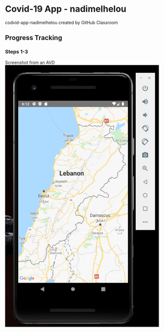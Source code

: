 # Covid-19 App - nadimelhelou
codvid-app-nadimelhelou created by GitHub Classroom

## Progress Tracking
### Steps 1-3
Screenshot from an AVD
![](images/map.png)
